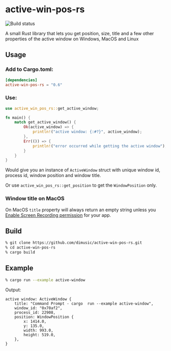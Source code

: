 # active-win-pos-rs

![Build status](https://github.com/dimusic/active-win-pos-rs/actions/workflows/build.yml/badge.svg)

A small Rust library that lets you get position, size, title and a few other properties of the active window on Windows, MacOS and Linux

## Usage

### Add to Cargo.toml:
```toml
[dependencies]
active-win-pos-rs = "0.6"
```

### Use:
```rust
use active_win_pos_rs::get_active_window;

fn main() {
    match get_active_window() {
        Ok(active_window) => {
            println!("active window: {:#?}", active_window);
        },
        Err(()) => {
            println!("error occurred while getting the active window");
        }
    }
}
```
Would give you an instance of ```ActiveWindow``` struct with unique window id, process id, window position and window title.

Or use ``` active_win_pos_rs::get_position ``` to get the ```WindowPosition``` only.

### Window title on MacOS
On MacOS ```title``` property will always return an empty string
unless you [Enable Screen Recording permission](https://support.apple.com/en-ca/guide/mac-help/mchld6aa7d23/mac) for your app.

## Build

```sh
% git clone https://github.com/dimusic/active-win-pos-rs.git
% cd active-win-pos-rs
% cargo build
```

## Example
```sh
% cargo run --example active-window
```
Output:
```
active window: ActiveWindow {
    title: "Command Prompt - cargo  run --example active-window",
    window_id: "0x70af2",
    process_id: 22908,
    position: WindowPosition {
        x: 1414.0,
        y: 135.0,
        width: 993.0,
        height: 519.0,
    },
}
```
